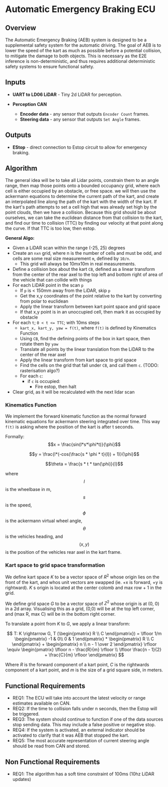 # Automatic Emergency Braking ECU

## Overview
The Automatic Emergency Braking (AEB) system is designed to be a supplemental safety system
for the automatic driving. The goal of AEB is to lower the speed of the kart as much as possible
before a potential collision, to mitigate the damage to both objects. This is necessary as the E2E inference
is non-deterministic, and thus requires additional deterministic safety systems to ensure functional safety.    

## Inputs
- **UART to LD06 LiDAR** - Tiny 2d LiDAR for perception.

- **Perception CAN**
  - **Encoder data** - any sensor that outputs `Encoder Count` frames.
  - **Steering data** - any sensor that outputs `Set Angle` frames.

## Outputs 
- **EStop** - direct connection to Estop circuit to allow for emergency braking.

## Algorithm
The general idea will be to take all Lidar points, constrain them to an angle range, then map those 
points onto a bounded occupancy grid, where each cell is either occupied by an obstacle, or free space.
we will then use the ackermann equations to determine the current path
of the kart, and create an interpolated line along the path of the kart with the width of the kart.
If the kart's path attempts to set a cell high that was already set high by the point clouds, then we have a collision.
Because this grid should be about ourselves, we can take the euclidean distance from that collision to the kart,
and find our time to collision (TTC) by finding our velocity at that point along the curve. If that TTC is too low, then estop.

**General Algo:**
- Given a LiDAR scan within the range (-25, 25) degrees
- Create an `nxn` grid, where n is the number of cells and must be odd, and cells are some real size measurement `m`, defined by `10/n`.
  - This grid will always be 10mx10m in real measurements.
- Define a collision box about the kart `CB`, defined as a linear transform from the center of the rear axel to the top left and bottom right of area of the vehicle that can collide with things
- For each LiDAR point in the scan `p`
  - If `p` is < 150mm away from the LiDAR, skip `p`
  - Get the x,y coordinates of the point relative to the kart by converting from polar to euclidean
  - Apply the linear transform between kart point space and grid space
  - If that x,y point is in an unoccupied cell, then mark it as occupied by obstacle
- For each `t`; `0 < t <= TTC`; with 10ms steps
  - `kart_x, kart_y, yaw = f(t)`, where `f(t)` is defined by Kinematics Function
  - Using `CB`, find the defining points of the box in kart space, then rotate them by `yaw`
  - Translate all points by the linear translation from the LiDAR to the center of the rear axel 
  - Apply the linear transform from kart space to grid space
  - Find the cells on the grid that fall under `CB`, and call them `c`. (TODO: rasterisation algo?)
  - For each `c`:
    - if `c` is occupied:
      - Fire estop, then halt
- Clear grid, as it will be recalculated with the next lidar scan

### Kinematics Function
We implement the forward kinematic function as the normal forward kinematic equations for ackermann steering integrated 
over time. This way `f(t)` is asking where the position of the kart is after t seconds.

Formally:
$$x = \frac{sin(l*s*\phi*t)}{\phi}$$

$$y = \frac{l*(-cos(\frac{s * \phi * t}{l}) + 1)}{\phi}$$

$$\theta = \frac{s * t * tan(\phi)}{l}$$

where $$l$$ is the wheelbase in m, $$s$$ is the speed, $$\phi$$ is the ackermann virtual wheel angle, $$\theta$$ is the vehicles
heading, and $$(x, y)$$ is the position of the vehicles rear axel in the kart frame.

### Kart space to grid space transformation
We define kart space $K$ to be a vector space of $R^2$ whose origin lies on the front of the kart, and whos unit vectors are swapped (ie. +x is forward, +y is rightward). $K$ s origin is located at the center colomb and max row + 1 in the grid.

We define grid space $G$ to be a vector space of $Z^2$ whose origin is at (0, 0) in a 2d array. Visualising this as a grid, (0,0) will be at the top left corner, and (max R, max C) will be in the bottom right corner.

To translate a point from $K$ to $G$, we apply a linear transform:

$$ T: K \rightarrow G,
T (\begin{pmatrix}
R \\
C
\end{pmatrix}) = 
\lfloor
1/m
\begin{pmatrix}
  -1 & 0\\ 
  0 & 1
\end{pmatrix}
*
\begin{pmatrix}
R \\
C
\end{pmatrix}
+
\begin{pmatrix}
n \\
n - 1 \over 2
\end{pmatrix}
\rfloor
\equiv
\begin{pmatrix}
\lfloor n - \frac{R}{m} \rfloor \\
\lfloor \frac{n - 1}{2} + \frac{C}{m} \rfloor
\end{pmatrix}
$$

Where $R$ is the forward component of a kart point, $C$ is the rightwards component of a kart point, and $m$ is the size of a grid square side, in meters.

## Functional Requirements
- REQ1: The ECU will take into account the latest velocity or range estimates available on CAN.
- REQ2: If the time to collision falls under n seconds, then the Estop will be triggered.
- REQ3: The system should continue to function if one of the data sources stop sending data. This may include
a false positive or negative stop.
- REQ4: If the system is activated, an external indicator should be activated to clarify that it was AEB that stopped the 
kart.
- REQ5: The most accurate representation of current steering angle should be read from CAN and stored.

## Non Functional Requirements
- REQ1: The algorithm has a soft time constraint of 100ms (10hz LiDAR updates)
